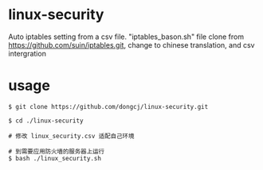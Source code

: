 
# linux-security

Auto iptables setting from a csv file.
"iptables_bason.sh" file clone from https://github.com/suin/iptables.git,
change to chinese translation, and csv intergration


# usage

    $ git clone https://github.com/dongcj/linux-security.git

    $ cd ./linux-security

    # 修改 linux_security.csv 适配自己环境

    # 到需要应用防火墙的服务器上运行
    $ bash ./linux_security.sh
